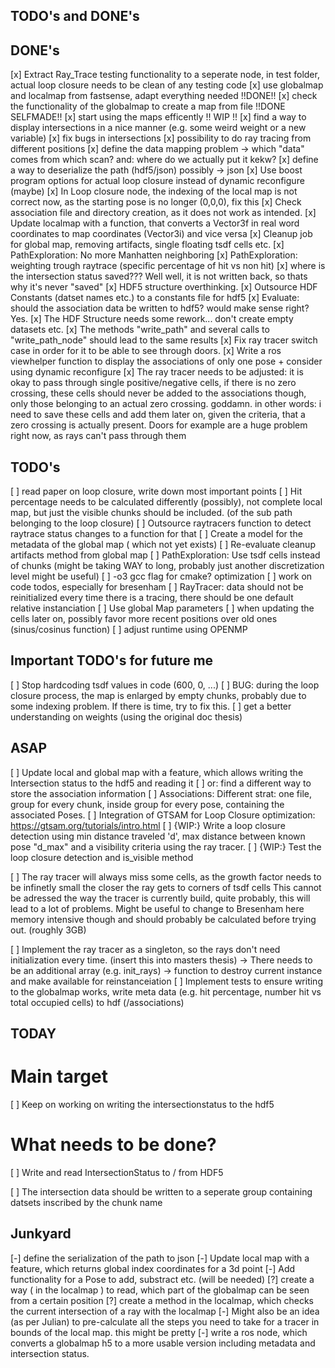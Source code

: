 ## TODO's and DONE's ##

## DONE's ##

[x] Extract Ray_Trace testing functionality to a seperate node, in test folder, actual loop closure needs to be clean of any testing code
[x] use globalmap and localmap from fastsense, adapt everything needed  !!DONE!!
[x] check the functionality of the globalmap to create a map from file  !!DONE SELFMADE!!
[x] start using the maps efficently !! WIP !!
[x] find a way to display intersections in a nice manner (e.g. some weird weight or a new variable)
[x] fix bugs in intersections
[x] possibility to do ray tracing from different positions
[x] define the data mapping problem -> which "data" comes from which scan? and: where do we actually put it kekw?
[x] define a way to deserialize the path (hdf5/json) possibly -> json
[x] Use boost program options for actual loop closure instead of dynamic reconfigure (maybe)
[x] In Loop closure node, the indexing of the local map is not correct now, as the starting pose is no longer (0,0,0), fix this
[x] Check association file and directory creation, as it does not work as intended.
[x] Update localmap with a function, that converts a Vector3f in real word coordinates to map coordinates (Vector3i) and vice versa
[x] Cleanup job for global map, removing artifacts, single floating tsdf cells etc.
[x] PathExploration: No more Manhatten neighboring
[x] PathExploration: weighting trough raytrace (specific percentage of hit vs non hit)
[x] where is the intersection status saved??? Well well, it is not written back, so thats why it's never "saved"
[x] HDF5 structure overthinking.
[x] Outsource HDF Constants (datset names etc.) to a constants file for hdf5
[x] Evaluate: should the association data be written to hdf5? would make sense right? Yes.
[x] The HDF Structure needs some rework... don't create empty datasets etc.
[x] The methods "write_path" and several calls to "write_path_node" should lead to the same results
[x] Fix ray tracer switch case in order for it to be able to see through doors.
[x] Write a ros viewhelper function to display the associations of only one pose + consider using dynamic reconfigure
[x] The ray tracer needs to be adjusted: it is okay to pass through single positive/negative cells, if there is no zero crossing, these
    cells should never be added to the associations though, only those belonging to an actual zero crossing. goddamn. in other words:
    i need to save these cells and add them later on, given the criteria, that a zero crossing is actually present.
    Doors for example are a huge problem right now, as rays can't pass through them

## TODO's ##

[ ] read paper on loop closure, write down most important points
[ ] Hit percentage needs to be calculated differently (possibly), not complete local map, but just the visible chunks should be included. (of the sub path belonging to the loop closure)
[ ] Outsource raytracers function to detect raytrace status changes to a function for that
[ ] Create a model for the metadata of the global map ( which not yet exists)
[ ] Re-evaluate cleanup artifacts method from global map
[ ] PathExploration: Use tsdf cells instead of chunks (might be taking WAY to long, probably just another discretization level might be useful)
[ ] -o3 gcc flag for cmake? optimization
[ ] work on code todos, especially for bresenham
[ ] RayTracer: data should not be reinitialized every time there is a tracing, there should be one default relative instanciation
[ ] Use global Map parameters
[ ] when updating the cells later on, possibly favor more recent positions over old ones (sinus/cosinus function)
[ ] adjust runtime using OPENMP

## Important TODO's for future me ##

[ ] Stop hardcoding tsdf values in code (600, 0, ...)
[ ] BUG: during the loop closure process, the map is enlarged by empty chunks, probably due to some indexing problem. If there is time, try to fix this.
[ ] get a better understanding on weights (using the original doc thesis)

## ASAP ##
[ ] Update local and global map with a feature, which allows writing the Intersection status to the hdf5 and reading it
[ ] or: find a different way to store the association information
[ ] Associations: Different strat: one file, group for every chunk, inside group for every pose, containing the associated Poses.
[ ] Integration of GTSAM for Loop Closure optimization: https://gtsam.org/tutorials/intro.html
[ ] {WIP:} Write a loop closure detection using min distance traveled 'd', max distance between known pose "d_max" and a visibility criteria using the ray tracer.
[ ] {WIP:} Test the loop closure detection and is_visible method

[ ] The ray tracer will always miss some cells, as the growth factor needs to be infinetly small the closer the ray gets to corners of tsdf cells
    This cannot be adressed the way the tracer is currently build, quite probably, this will lead to a lot of problems. Might be useful to change to Bresenham here
    memory intensive though and should probably be calculated before trying out. (roughly 3GB)

[ ] Implement the ray tracer as a singleton, so the rays don't need initialization every time. (insert this into masters thesis)
    -> There needs to be an additional array (e.g. init_rays)
    -> function to destroy current instance and make available for reinstanceiation
[ ] Implement tests to ensure writing to the globalmap works, write meta data (e.g. hit percentage, number hit vs total occupied cells)
    to hdf (/associations)

## TODAY ##

# Main target #
[ ] Keep on working on writing the intersectionstatus to the hdf5

# What needs to be done? #

[ ] Write and read IntersectionStatus to / from HDF5

[ ] The intersection data should be written to a seperate group containing datsets inscribed by the chunk name

## Junkyard ##

[-] define the serialization of the path to json
[-] Update local map with a feature, which returns global index coordinates for a 3d point
[-] Add functionality for a Pose to add, substract etc. (will be needed) 
[?] create a way ( in the localmap ) to read, which part of the globalmap can be seen from a certain position
[?] create a method in the localmap, which checks the current intersection of a ray with the localmap
[-] Might also be an idea (as per Julian) to pre-calculate all the steps you need to take for a tracer in bounds of the local map. this might be pretty 
[-] write a ros node, which converts a globalmap h5 to a more usable version including metadata and intersection status.